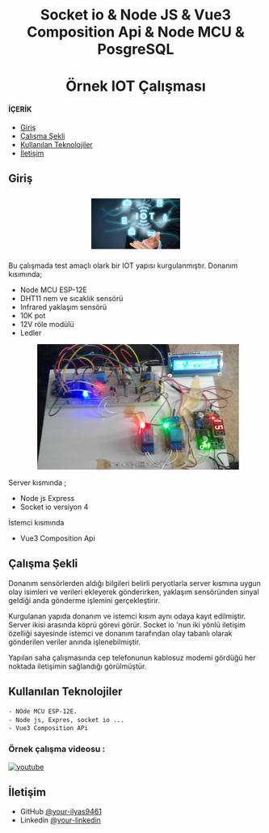 
<h1 align="center">Socket io & Node JS & Vue3 Composition Api & Node MCU & PosgreSQL</h1>
<h1 align="center">Örnek IOT Çalışması</h1>


<h4 align="left">İÇERİK</h4>

- [Giriş](#Giriş)
- [Çalışma Şekli](#Çalışma-Şekli)
- [Kullanılan Teknolojiler](#Kullanılan-Teknolojiler)
- [İletişim](#İletişim)

## Giriş
<p  align="center">
<img src="img/iot.jpg" alt="pelus" width="35%" height="35%" align="center" style="margin:10px">
</p>
Bu çalışmada test amaçlı olark bir IOT yapısı kurgulanmıştır.
Donanım kısımında;

- Node MCU ESP-12E
- DHT11 nem ve sıcaklık sensörü
- Infrared yaklaşım sensörü
- 10K pot
- 12V röle modülü
- Ledler

<p  align="center">
<img src="img/iot_donanim.jpg" alt="pelus" width="400" style="margin-left:10px">
</p>

Server kısmında ;

- Node js Express
- Socket io versiyon 4

İstemci kısmında 

- Vue3 Composition Api

## Çalışma Şekli
Donanım sensörlerden aldığı bilgileri belirli peryotlarla server kısmına uygun olay isimleri ve verileri ekleyerek gönderirken, yaklaşım sensöründen sinyal geldiği anda gönderme işlemini gerçekleştirir.

Kurgulanan yapıda donanım ve istemci kısım aynı odaya kayıt edilmiştir. Server ikisi arasında köprü görevi görür. Socket io 'nun iki yönlü iletişim özelliği sayesinde istemci ve donanım tarafından olay tabanlı olarak gönderilen veriler anında işlenebilmiştir.

Yapılan saha çalışmasında cep telefonunun kablosuz modemi gördüğü her noktada iletişimin sağlandığı görülmüştür.

## Kullanılan Teknolojiler

```bash
- NOde MCU ESP-12E.
- Node js, Expres, socket io ...
- Vue3 Composition APi

```

###  Örnek çalışma videosu :

<a href="https://youtu.be/92c82Suxs3E" target="_blank">
     <img src="https://camo.githubusercontent.com/241d4106ff5edca2ee25e04dcf4546fad9d20b626f7a10990307e8f83e95459f/68747470733a2f2f696d672e736869656c64732e696f2f62616467652f796f75747562652d2532334646303030302e7376673f267374796c653d666f722d7468652d6261646765266c6f676f3d796f7574756265266c6f676f436f6c6f723d7768697465253232" alt="youtube">
</a>


## İletişim

- GitHub [@your-ilyas9461](https://github.com/ilyas9461)
- Linkedin [@your-linkedin](https://www.linkedin.com/in/ilyas-yagcioglu/)
